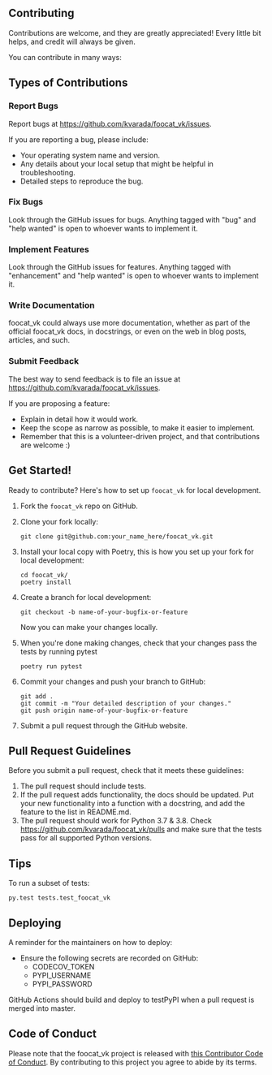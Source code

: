 
## Contributing

Contributions are welcome, and they are greatly appreciated! Every little bit
helps, and credit will always be given.

You can contribute in many ways:

## Types of Contributions


### Report Bugs

Report bugs at https://github.com/kvarada/foocat_vk/issues.

If you are reporting a bug, please include:

* Your operating system name and version.
* Any details about your local setup that might be helpful in troubleshooting.
* Detailed steps to reproduce the bug.

### Fix Bugs

Look through the GitHub issues for bugs. Anything tagged with "bug" and "help
wanted" is open to whoever wants to implement it.

### Implement Features

Look through the GitHub issues for features. Anything tagged with "enhancement"
and "help wanted" is open to whoever wants to implement it.

### Write Documentation

foocat_vk could always use more documentation, whether as part of the
official foocat_vk docs, in docstrings, or even on the web in blog posts,
articles, and such.

### Submit Feedback

The best way to send feedback is to file an issue at https://github.com/kvarada/foocat_vk/issues.

If you are proposing a feature:

* Explain in detail how it would work.
* Keep the scope as narrow as possible, to make it easier to implement.
* Remember that this is a volunteer-driven project, and that contributions
  are welcome :)

## Get Started!

Ready to contribute? Here's how to set up `foocat_vk` for local development.

1. Fork the `foocat_vk` repo on GitHub.

2. Clone your fork locally:

	```
	git clone git@github.com:your_name_here/foocat_vk.git
	```

3. Install your local copy with Poetry, this is how you set up your fork for local development:

	```
	cd foocat_vk/
	poetry install
	```

4. Create a branch for local development:

	```
	git checkout -b name-of-your-bugfix-or-feature
	```

   	Now you can make your changes locally.

5. When you're done making changes, check that your changes pass the tests by running pytest

	```
	poetry run pytest
	```

6. Commit your changes and push your branch to GitHub:

	```
	git add .
	git commit -m "Your detailed description of your changes."
	git push origin name-of-your-bugfix-or-feature
	```

7. Submit a pull request through the GitHub website.

## Pull Request Guidelines

Before you submit a pull request, check that it meets these guidelines:

1. The pull request should include tests.
2. If the pull request adds functionality, the docs should be updated. Put
   your new functionality into a function with a docstring, and add the
   feature to the list in README.md.
3. The pull request should work for Python 3.7 & 3.8. Check https://github.com/kvarada/foocat_vk/pulls and make sure that the tests pass for all supported Python versions.

## Tips

To run a subset of tests:

```
py.test tests.test_foocat_vk
```

## Deploying

A reminder for the maintainers on how to deploy:

- Ensure the following secrets are recorded on GitHub:
	- CODECOV_TOKEN	
	- PYPI_USERNAME
 	- PYPI_PASSWORD	

 GitHub Actions should build and deploy to testPyPI when a pull request is merged into master.

## Code of Conduct

Please note that the foocat_vk project is released with [this Contributor Code of Conduct](CONDUCT.md). By contributing to this project you agree to abide by its terms.
